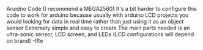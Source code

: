 Aruidno Code (I recommend a MEGA2560) 
It's a bit harder to configure this code to work for arduino because usually with arduino LCD projects you would looking for data in real time rather than just using it as an object sensor
Extremely simple and easy to create
The main parts needed is an ultra-sonic sensor, LCD screen, and LEDs (LCD configurations will depend on brand)
-Ifte
